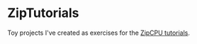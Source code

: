 # ZipTutorials
Toy projects I've created as exercises for the
[ZipCPU tutorials](https://zipcpu.com/tutorial/).
